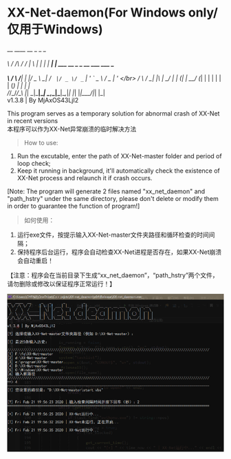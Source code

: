 # XX-Net-daemon(For Windows only/仅用于Windows)

__  ____  __     _   _      _         _</br>                                  
\ \/ /\ \/ /    | \ | | ___| |_    __| | ___  __ _ _ __ ___   ___  _ __</br>  
 \  /  \  /_____|  \| |/ _ \ __|  / _` |/ _ \/ _` | '_ ` _ \ / _ \| '_ \</br> 
 /  \  /  \_____| |\  |  __/ |_  | (_| |  __/ (_| | | | | | | (_) | | | |</br>
/_/\_\/_/\_\    |_| \_|\___|\__|  \__,_|\___|\__,_|_| |_| |_|\___/|_| |_|</br>
v1.3.8 | By MjAxOS43LjI2                                                                      

This program serves as a temporary solution for abnormal crash of XX-Net in recent versions
</br>本程序可以作为XX-Net异常崩溃的临时解决方法

> How to use: 

1) Run the excutable, enter the path of XX-Net-master folder and period of loop check;
2) Keep it running in background, it'll automatically check the existence of XX-Net process and relaunch it if crash occurs.

[Note: The program will generate 2 files named "xx_net_daemon" and "path_hstry" under the same directory, please don't delete or modify them in order to guarantee the function of program!]



> 如何使用：

1) 运行exe文件，按提示输入XX-Net-master文件夹路径和循环检查的时间间隔；
2) 保持程序后台运行，程序会自动检查XX-Net进程是否存在，如果XX-Net崩溃会自动重启！

【注意：程序会在当前目录下生成“xx_net_daemon”，“path_hstry”两个文件，请勿删除或修改以保证程序正常运行！】

![Alt Text](https://github.com/Hyperkopite/XX-Net-daemon/blob/master/s1.png)

